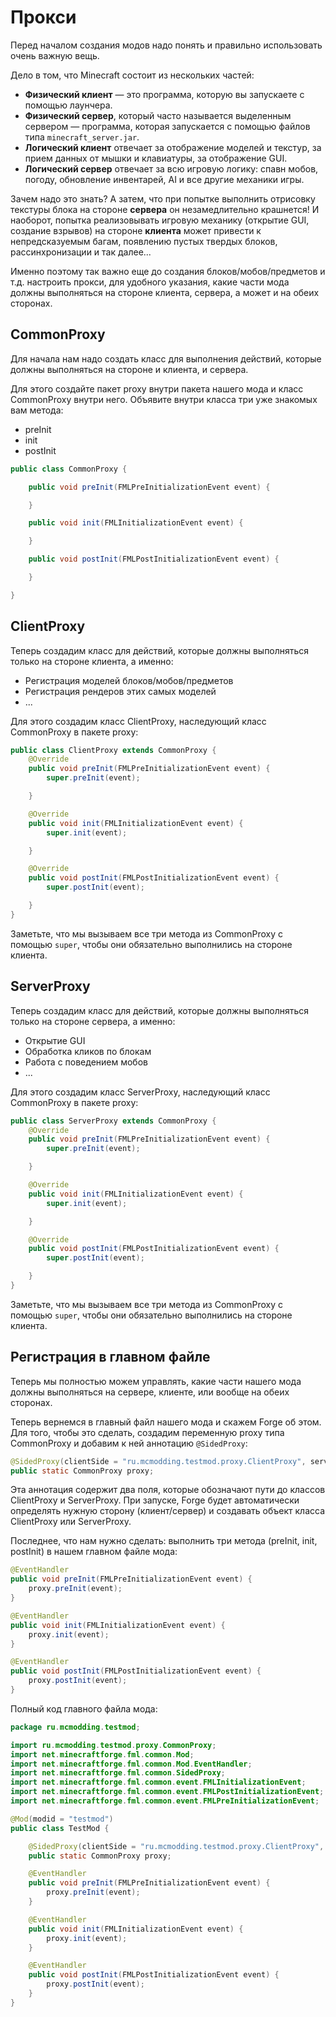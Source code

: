 # Прокси

Перед началом создания модов надо понять и правильно использовать очень важную вещь.

Дело в том, что Minecraft состоит из нескольких частей:

* **Физический клиент** — это программа, которую вы запускаете с помощью лаунчера.
* **Физический сервер**, который часто называется выделенным сервером — программа, которая запускается с помощью файлов типа
`minecraft_server.jar`.
* **Логический клиент** отвечает за отображение моделей и текстур, за прием данных от мышки и клавиатуры, за отображение GUI.
* **Логический сервер** отвечает за всю игровую логику: спавн мобов, погоду, обновление инвентарей, AI и все другие механики игры.

Зачем надо это знать? А затем, что при попытке выполнить отрисовку текстуры блока на стороне **сервера** он незамедлительно крашнется!
И наоборот, попытка реализовывать игровую механику (открытие GUI, создание взрывов) на стороне **клиента** может привести к
непредсказуемым багам, появлению пустых твердых блоков, рассинхронизации и так далее...

Именно поэтому так важно еще до создания блоков/мобов/предметов и т.д. настроить прокси, для удобного указания, какие
части мода должны выполняться на стороне клиента, сервера, а может и на обеих сторонах.

## CommonProxy

Для начала нам надо создать класс для выполнения действий, которые должны выполняться на стороне и клиента, и сервера.

Для этого создайте пакет proxy внутри пакета нашего мода и класс CommonProxy внутри него. Объявите внутри класса три уже знакомых вам
метода:

* preInit
* init
* postInit

```java
public class CommonProxy {

    public void preInit(FMLPreInitializationEvent event) {

    }

    public void init(FMLInitializationEvent event) {

    }

    public void postInit(FMLPostInitializationEvent event) {

    }

}
```

## ClientProxy

Теперь создадим класс для действий, которые должны выполняться только на стороне клиента, а именно:

* Регистрация моделей блоков/мобов/предметов
* Регистрация рендеров этих самых моделей
* ...

Для этого создадим класс ClientProxy, наследующий класс CommonProxy в пакете proxy:

```java
public class ClientProxy extends CommonProxy {
    @Override
    public void preInit(FMLPreInitializationEvent event) {
        super.preInit(event);

    }

    @Override
    public void init(FMLInitializationEvent event) {
        super.init(event);

    }

    @Override
    public void postInit(FMLPostInitializationEvent event) {
        super.postInit(event);

    }
}
```

Заметьте, что мы вызываем все три метода из CommonProxy с помощью `super`, чтобы они обязательно выполнились на стороне клиента.

## ServerProxy

Теперь создадим класс для действий, которые должны выполняться только на стороне сервера, а именно:

* Открытие GUI
* Обработка кликов по блокам
* Работа с поведением мобов
* ...

Для этого создадим класс ServerProxy, наследующий класс CommonProxy в пакете proxy:

```java
public class ServerProxy extends CommonProxy {
    @Override
    public void preInit(FMLPreInitializationEvent event) {
        super.preInit(event);

    }

    @Override
    public void init(FMLInitializationEvent event) {
        super.init(event);

    }

    @Override
    public void postInit(FMLPostInitializationEvent event) {
        super.postInit(event);

    }
}
```

Заметьте, что мы вызываем все три метода из CommonProxy с помощью `super`, чтобы они обязательно выполнились на стороне клиента.

## Регистрация в главном файле

Теперь мы полностью можем управлять, какие части нашего мода должны выполняться на сервере, клиенте, или вообще на обеих сторонах.

Теперь вернемся в главный файл нашего мода и скажем Forge об этом. Для того, чтобы это сделать, создадим переменную proxy типа CommonProxy
и добавим к ней аннотацию `@SidedProxy`:

```java
@SidedProxy(clientSide = "ru.mcmodding.testmod.proxy.ClientProxy", serverSide = "ru.mcmodding.testmod.proxy.ServerProxy")
public static CommonProxy proxy;
```

Эта аннотация содержит два поля, которые обозначают пути до классов ClientProxy и ServerProxy. При запуске, Forge будет
автоматически определять нужную сторону (клиент/сервер) и создавать объект класса ClientProxy или ServerProxy.

Последнее, что нам нужно сделать: выполнить три метода (preInit, init, postInit) в нашем главном файле мода:

```java
@EventHandler
public void preInit(FMLPreInitializationEvent event) {
    proxy.preInit(event);
}

@EventHandler
public void init(FMLInitializationEvent event) {
    proxy.init(event);
}

@EventHandler
public void postInit(FMLPostInitializationEvent event) {
    proxy.postInit(event);
}
```

Полный код главного файла мода:

```java
package ru.mcmodding.testmod;

import ru.mcmodding.testmod.proxy.CommonProxy;
import net.minecraftforge.fml.common.Mod;
import net.minecraftforge.fml.common.Mod.EventHandler;
import net.minecraftforge.fml.common.SidedProxy;
import net.minecraftforge.fml.common.event.FMLInitializationEvent;
import net.minecraftforge.fml.common.event.FMLPostInitializationEvent;
import net.minecraftforge.fml.common.event.FMLPreInitializationEvent;

@Mod(modid = "testmod")
public class TestMod {

    @SidedProxy(clientSide = "ru.mcmodding.testmod.proxy.ClientProxy", serverSide = "ru.mcmodding.testmod.proxy.ServerProxy")
    public static CommonProxy proxy;

    @EventHandler
    public void preInit(FMLPreInitializationEvent event) {
        proxy.preInit(event);
    }

    @EventHandler
    public void init(FMLInitializationEvent event) {
        proxy.init(event);
    }

    @EventHandler
    public void postInit(FMLPostInitializationEvent event) {
        proxy.postInit(event);
    }
}
```
